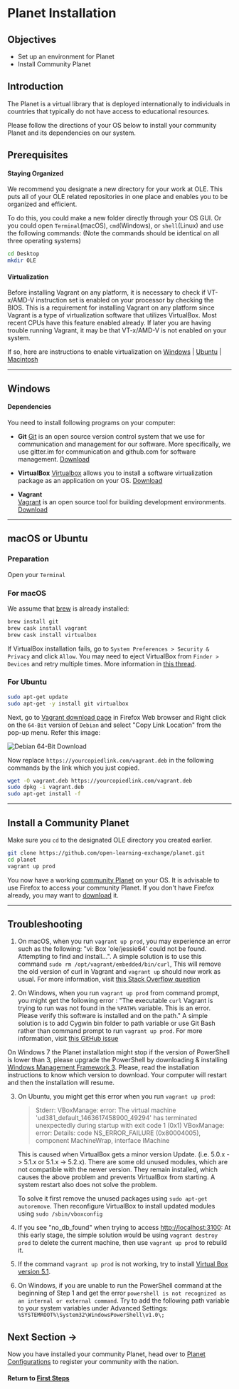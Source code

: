 # Planet Installation

## Objectives

- Set up an environment for Planet
- Install Community Planet

## Introduction

The Planet is a virtual library that is deployed internationally to individuals in countries that typically do not have access to educational resources.

Please follow the directions of your OS below to install your community Planet and its dependencies on our system.

## Prerequisites

#### Staying Organized

We recommend you designate a new directory for your work at OLE. This puts all of your OLE related repositories in one place and enables you to be organized and efficient.

To do this, you could make a new folder directly through your OS GUI. Or you could open `Terminal`(macOS), `cmd`(Windows), or `shell`(Linux) and use the following commands: (Note the commands should be identical on all three operating systems)

```bash
cd Desktop
mkdir OLE
```

#### Virtualization

Before installing Vagrant on any platform, it is necessary to check if VT-x/AMD-V instruction set is enabled on your processor by checking the BIOS. This is a requirement for installing Vagrant on any platform since Vagrant is a type of virtualization software that utilizes VirtualBox. Most recent CPUs have this feature enabled already. If later you are having trouble running Vagrant, it may be that VT-x/AMD-V is not enabled on your system.

If so, here are instructions to enable virtualization on [Windows](https://www.howtogeek.com/213795/how-to-enable-intel-vt-x-in-your-computers-bios-or-uefi-firmware/) | [Ubuntu](http://askubuntu.com/questions/256792/how-do-i-enable-hardware-virtualization-technology-vt-x-for-use-in-virtualbox) | [Macintosh](http://kb.parallels.com/en/5653)

---

## Windows

#### Dependencies

You need to install following programs on your computer:

- **Git**
[Git](https://git-scm.com) is an open source version control system that we use for communication and management for our software. More specifically, we use gitter.im for communication and github.com for software management. [Download](https://git-scm.com/download/win)

- **VirtualBox**
[Virtualbox](https://www.virtualbox.org) allows you to install a software virtualization package as an application on your OS. [Download](https://www.virtualbox.org/wiki/Downloads)

- **Vagrant**  
[Vagrant](https://www.vagrantup.com) is an open source tool for building development environments. [Download](https://www.vagrantup.com/downloads.html)

---

## macOS or Ubuntu

### Preparation

Open your `Terminal`

### For macOS

We assume that [brew](http://brew.sh/) is already installed:

```bash
brew install git
brew cask install vagrant
brew cask install virtualbox
```
If VirtualBox installation fails, go to `System Preferences > Security & Privacy` and click `Allow`. You may need to eject VirtualBox from `Finder > Devices` and retry multiple times. More information in [this thread](https://apple.stackexchange.com/questions/301303/virtualbox-5-1-28-fails-to-install-on-macos-10-13-due-to-kext-security).

### For Ubuntu

```bash
sudo apt-get update
sudo apt-get -y install git virtualbox
```
Next, go to [Vagrant download page](https://www.vagrantup.com/downloads.html) in Firefox Web browser and Right click on the `64-Bit` version of `Debian` and select "Copy Link Location" from the pop-up menu.
Refer this image:

![Debian 64-Bit Download](images/vi-ubuntu-deb-download.png)

Now replace `https://yourcopiedlink.com/vagrant.deb` in the following commands by the link which you just copied.
```bash
wget -O vagrant.deb https://yourcopiedlink.com/vagrant.deb
sudo dpkg -i vagrant.deb
sudo apt-get install -f
```

---

## Install a Community Planet

Make sure you `cd` to the designated OLE directory you created earlier.

```bash
git clone https://github.com/open-learning-exchange/planet.git
cd planet
vagrant up prod
```

You now have a working [community Planet](http://localhost:3100) on your OS.
It is advisable to use Firefox to access your community Planet. If you don't have Firefox already, you may want to [download](https://www.mozilla.org/en-US/firefox/new/) it.

---

## Troubleshooting

1. On macOS, when you run `vagrant up prod`, you may experience an error such as the following: "vi: Box 'ole/jessie64' could not be found. Attempting to find and install...". A simple solution is to use this command `sudo rm /opt/vagrant/embedded/bin/curl`, This will remove the old version of curl in Vagrant and `vagrant up` should now work as usual. For more information, visit [this Stack Overflow question](http://stackoverflow.com/questions/23874260/error-when-trying-vagrant-up)

2. On Windows, when you run `vagrant up prod` from command prompt, you might get the following error :
"The executable `curl` Vagrant is trying to run was not found in the `%PATH%` variable. This is an error. Please verify this software is installed and on the path." A simple solution is to add Cygwin bin folder to path variable or use Git Bash rather than command prompt to run `vagrant up prod`. For more information, visit [this GitHub issue](https://github.com/hashicorp/vagrant/issues/6788)

  On Windows 7 the Planet installation might stop if the version of PowerShell is lower than 3, please upgrade the PowerShell by downloading & installing [Windows Management Framework 3](https://www.microsoft.com/en-us/download/details.aspx?id=34595). Please, read the installation instructions to know which version to download.
  Your computer will restart and then the installation will resume.

3. On Ubuntu, you might get this error when you run `vagrant up prod`:

   > Stderr: VBoxManage: error: The virtual machine 'ud381_default_1463617458900_49294' has terminated unexpectedly during startup with exit code 1 (0x1) VBoxManage: error: Details: code NS_ERROR_FAILURE (0x80004005), component MachineWrap, interface IMachine

   This is caused when VirtualBox gets a minor version Update. (i.e. 5.0.x -> 5.1.x or 5.1.x -> 5.2.x). There are some old unused modules, which are not compatible with the newer version. They remain installed, which causes the above problem and prevents VirtualBox from starting. A system restart also does not solve the problem.

   To solve it first remove the unused packages using `sudo apt-get autoremove`. Then reconfigure VirtualBox to install updated modules using `sudo /sbin/vboxconfig`

4. If you see "no_db_found" when trying to access <http://localhost:3100>: 
At this early stage, the simple solution would be using `vagrant destroy prod` to delete the current machine, then use `vagrant up prod` to rebuild it.

5. If the command `vagrant up prod` is not working, try to install [Virtual Box version 5.1](https://www.virtualbox.org/wiki/Download_Old_Builds_5_1).

6. On Windows, if you are unable to run the PowerShell command at the beginning of Step 1 and get the error `powershell is not recognized as an internal or external command`. Try to add the following path variable to your system variables under Advanced Settings: `%SYSTEMROOT%\System32\WindowsPowerShell\v1.0\;`

## Next Section **→**

Now  you have installed your community Planet, head over to [Planet Configurations](#!./pages/vi/vi-configurations-vagrant.md) to register your community with the nation.

#### Return to [First Steps](vi-first-steps.md#Step_1_-_Planet_and_Vagrant)
